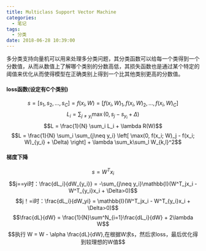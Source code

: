 ```yaml
---
title: Multiclass Support Vector Machine
categories:
  - 笔记
tags:
  - 分类
date: 2018-06-28 10:39:00
---
```

多分类支持向量机可以用来处理多分类问题，其分类函数可以给每一个类得到一个分数值，从而从数值上了解哪个类别的分数高低，其损失函数也是通过某个特定的阈值来优化从而使得模型在正确类别上得到一个比其他类别更高的分数值。
#### loss函数(设定有C个类别)
$$s = [s_1, s_2, ..., s_C] = f(x_i, W) = [f(x_i, W)_1, f(x_i, W)_2, ... ,f(x_i, W)_C]$$
$$L_i = \sum_{j\neq y_i} \max(0, s_j - s_{y_i} + \Delta)$$
$$L =  \frac{1}{N} \sum_i L_i  +  \lambda R(W)$$
$$L = \frac{1}{N} \sum_i \sum_{j\neq y_i} \left[ \max(0, f(x_i; W)_j - f(x_i; W)_{y_i} + \Delta) \right] + \lambda \sum_k\sum_l W_{k,l}^2$$
#### 梯度下降 
$$s = W^Tx_i$$
$$j==yi时：\frac{dL_i}{dW_{y_i}} = -\sum_{j\neq y_i}\mathbb{I}(W^T_jx_i - W^T_{y_i}x_i + \Delta>0)$$
$$j！=i时：\frac{dL_i}{dW_yi} = \mathbb{I}(W^T_jx_i - W^T_{y_i}x_i + \Delta>0)$$
$$\frac{dL}{dW} = \frac{1}{N}\sum^N_{i=1}\frac{dL_i}{dW} + 2\lambda W$$
$$执行 W = W - \alpha \frac{dL}{dW},在根据W求s，然后求loss，最后优化得到较理想的W值$$